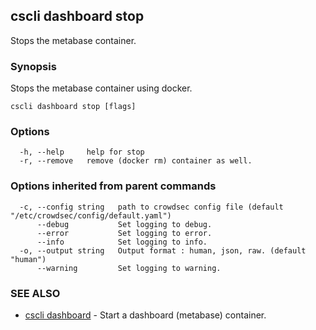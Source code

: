 ## cscli dashboard stop

Stops the metabase container.

### Synopsis

Stops the metabase container using docker.

```
cscli dashboard stop [flags]
```

### Options

```
  -h, --help     help for stop
  -r, --remove   remove (docker rm) container as well.
```

### Options inherited from parent commands

```
  -c, --config string   path to crowdsec config file (default "/etc/crowdsec/config/default.yaml")
      --debug           Set logging to debug.
      --error           Set logging to error.
      --info            Set logging to info.
  -o, --output string   Output format : human, json, raw. (default "human")
      --warning         Set logging to warning.
```

### SEE ALSO

* [cscli dashboard](cscli_dashboard.md)	 - Start a dashboard (metabase) container.


